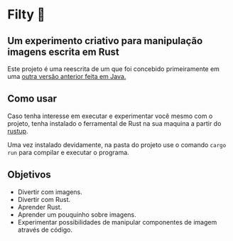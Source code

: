 # Filty 🎨
## Um experimento criativo para manipulação imagens escrita em Rust

Este projeto é uma reescrita de um que foi concebido primeiramente em uma [outra versão anterior feita em Java.](https://gitlab.com/hidekiss/filty)

## Como usar
Caso tenha interesse em executar e experimentar você mesmo com o projeto, 
tenha instalado o ferramental de Rust na sua maquina a partir do [rustup](https://rustup.rs/).

Uma vez instalado devidamente, na pasta do projeto use o comando
`cargo run` para compilar e executar o programa.

## Objetivos
* Divertir com imagens.
* Divertir com Rust.
* Aprender Rust.
* Aprender um pouquinho sobre imagens.
* Experimentar possibilidades de manipular componentes de imagem através de código. 